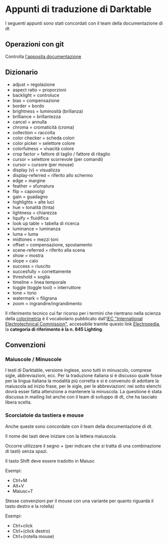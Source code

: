 # Appunti di traduzione di Darktable
I seguenti appunti sono stati concordati con il team della documentazione di dt

## Operazioni con git

Controlla [l'apposita documentazione](Git_operations.md)

## Dizionario
- adjust = regolazione
- aspect ratio = proporzioni
- backlight = controluce
- bias = compensazione
- border = bordo
- brightness = luminosità (brillanza)
- brilliance = brillantezza
- cancel = annulla
- chroma = cromaticità (croma)
- collection = raccolta
- color checker = scheda colori
- color picker = selettore colore
- colorfulness = vivacità colore
- crop factor = fattore di taglio / fattore di ritaglio
- cursor = selettore scorrevole (per comandi)
- cursor = cursore (per mouse)
- display (v) = visualizza
- display-referred = riferito allo schermo
- edge = margine
- feather = sfumatura
- flip = capovolgi
- gain = guadagno
- highlights = alte luci
- hue = tonalità (tinta)
- lightness = chiarezza
- liquify = fluidifica
- look up table = tabella di ricerca
- luminance = luminanza
- luma = luma
- midtones = mezzi toni
- offset = compensazione, spostamento
- scene-referred = riferito alla scena
- show = mostra
- slope = calo
- success = riuscito
- succesfully = correttamente
- threshold = soglia
- timeline = linea temporale
- toggle (toggle tool) = interruttore
- tone = tono
- watermark = filigrana
- zoom = ingrandire/ingrandimento

Il riferimento tecnico cui far ricorso per i termini che rientrano nella scienza della [colorimetria](https://it.wikipedia.org/wiki/Colorimetria) è 
il vocabolario pubblicato dall'[IEC "International Electrotechnical Commission"](http://www.iec.ch/), accessibile tramite questo link [Electropedia](https://www.electropedia.org/), 
la **categoria di riferimento è la n. 845	Lighting**. 

## Convenzioni 
### Maiuscole / Minuscole
I testi di Darktable, versione inglese, sono tutti in minuscolo, comprese sigle, abbreviazioni, ecc. Per la traduzione italiana si è discusso quale fosse 
per la lingua italiana la modalità più corretta e si è convenuto di adottare la maiuscola
ad inizio frase, per le sigle, per le abbreviazioni: nei sotto elenchi dovrà esser fatta attenzione a mantenere la minuscola. 
La questione è stata discussa in mailing list anche con il team di sviluppo di dt, che ha lasciato libera scelta.

### Scorciatoie da tastiera e mouse
Anche queste sono concordate con il team della documentazione di dt.

Il nome dei tasti deve iniziare con la lettera maiuscola.

Occorre utilizzare il segno + (per indicare che si tratta di una combinazione di tasti) senza spazi.

Il tasto Shift deve essere tradotto in Maiusc

Esempi:
- Ctrl+M
- Alt+V
- Maiusc+T

Stesse convenzioni per il mouse con una variante per quanto riguarda il tasto destro e la rotella)

Esempi:
- Ctrl+click
- Ctrl+(click destro)
- Ctrl+(rotella mouse)
